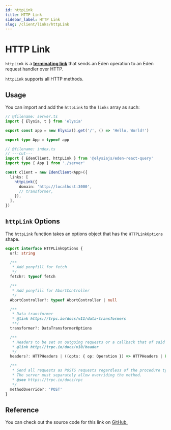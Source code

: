 ```yaml
---
id: httpLink
title: HTTP Link
sidebar_label: HTTP Link
slug: /client/links/httpLink
---
```


# HTTP Link

`httpLink` is a [**terminating link**](./index#the-terminating-link) that sends an
Eden operation to an Eden request handler over HTTP.

`httpLink` supports all HTTP methods.

## Usage

You can import and add the `httpLink` to the `links` array as such:

```typescript twoslash
// @filename: server.ts
import { Elysia, t } from 'elysia'

export const app = new Elysia().get('/', () => 'Hello, World!')

export type App = typeof app

// @filename: index.ts
// ---cut---
import { EdenClient, httpLink } from '@elysiajs/eden-react-query'
import type { App } from './server'

const client = new EdenClient<App>({
  links: [
    httpLink({
      domain: 'http://localhost:3000',
      // transformer,
    }),
  ],
})
```

## `httpLink` Options

The `httpLink` function takes an options object that has the `HTTPLinkOptions` shape.

```ts
export interface HTTPLinkOptions {
  url: string

  /**
   * Add ponyfill for fetch
   */
  fetch?: typeof fetch

  /**
   * Add ponyfill for AbortController
   */
  AbortController?: typeof AbortController | null

  /**
   * Data transformer
   * @link https://trpc.io/docs/v11/data-transformers
   **/
  transformer?: DataTransformerOptions

  /**
   * Headers to be set on outgoing requests or a callback that of said headers
   * @link http://trpc.io/docs/v10/header
   */
  headers?: HTTPHeaders | ((opts: { op: Operation }) => HTTPHeaders | Promise<HTTPHeaders>)

  /**
   * Send all requests as POSTS requests regardless of the procedure type
   * The server must separately allow overriding the method.
   * @see https://trpc.io/docs/rpc
   */
  methodOverride?: 'POST'
}
```

## Reference

You can check out the source code for this link on
[GitHub.](https://github.com/ap0nia/eden-query/blob/main/packages/eden/src/links/http-link.ts)
